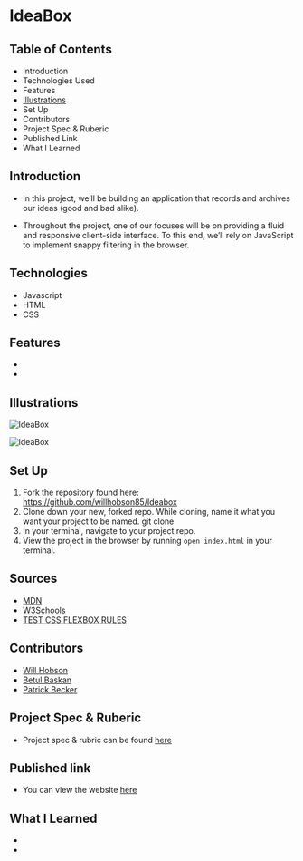 # IdeaBox

## Table of Contents

- Introduction
- Technologies Used
- Features
- [Illustrations](#illustrations)
- Set Up
- Contributors
- Project Spec & Ruberic
- Published Link
- What I Learned

## Introduction

 - In this project, we’ll be building an application that records and archives our ideas (good and bad alike).

 - Throughout the project, one of our focuses will be on providing a fluid and responsive client-side interface. To this end, we’ll rely on JavaScript to implement snappy filtering in the browser.

## Technologies

  - Javascript
  - HTML
  - CSS

## Features
  -
  -

  ## Illustrations

  ![IdeaBox](https://frontend.turing.edu/projects/module-1/assets/ideabox-group/desktop.jpg)

  ![IdeaBox](https://frontend.turing.edu/projects/module-1/assets/ideabox-group/ideabox-colors.png)

## Set Up

  1. Fork the repository found here: https://github.com/willhobson85/Ideabox
  2. Clone down your new, forked repo. While cloning, name it what you want your project to be named. git clone <url> <newNameYouWantItToHave>
  3. In your terminal, navigate to your project repo.
  4. View the project in the browser by running `open index.html` in your terminal.

## Sources

  - [MDN](https://developer.mozilla.org/en-US/)
  - [W3Schools](https://www.w3schools.com/)
  - [TEST CSS FLEXBOX RULES](https://flexbox.help/)


## Contributors

  - [Will Hobson](www.linkedin.com/in/william-hobson-96b78b190)
  - [Betul Baskan](www.linkedin.com/in/betul-baskan-9835481b9)
  - [Patrick Becker](www.linkedin.com/in/patrick-becker-1960ba7a)

## Project Spec & Ruberic

  - Project spec & rubric can be found [here](https://frontend.turing.edu/projects/module-1/ideabox-group-v2.html)

## Published link
  - You can view the website [here](https://willhobson85.github.io/Ideabox/)

## What I Learned
  -
  -

